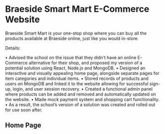 # Braeside Smart Mart E-Commerce Website

Braeside Smart Mart is your one-stop shop where you can buy all the products available at Braeside online, just like you would in-store.

Details:

•	Advised the school on the issue that they didn’t have an online E-Commerce alternative for their shop, and proposed my version of a potential solution using React, Node.js and MongoDB.
•	Designed an interactive and visually appealing home page, alongside separate pages for item categories and individual items.
•	Stored records of products and users on MongoDB and linked it to the website allowing for successful sign-up, login, and user session recovery.
•	Created a functional admin panel where products can be added and removed and automatically updated on the website.
•	Made mock payment system and shopping cart functionality.
•	As a result, the school’s version of a solution was created and rolled out for use soon after.

## Home Page

